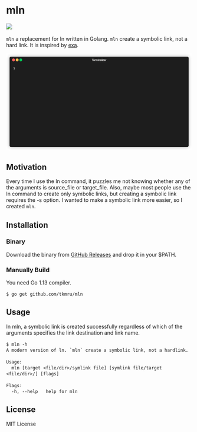 # mln

![](https://github.com/tkmru/mln/workflows/Build/badge.svg)

`mln` a replacement for ln written in Golang. `mln` create a symbolic link, not a hard link. It is inspired by [exa](https://github.com/ogham/exa).

![demo](./img/demo.gif)

## Motivation

Every time I use the ln command, it puzzles me not knowing whether any of the arguments is source_file or target_file.
Also, maybe most people use the ln command to create only symbolic links, but creating a symbolic link requires the -s option. I wanted to make a symbolic link more easier, so I created `mln`.

## Installation

### Binary

Download the binary from [GitHub Releases](https://github.com/tkmru/mln/releases/) and drop it in your $PATH.

### Manually Build

You need Go 1.13 compiler.

```
$ go get github.com/tkmru/mln
```

## Usage

In mln, a symbolic link is created successfully regardless of which of the arguments specifies the link destination and link name.

```
$ mln -h
A modern version of ln. `mln` create a symbolic link, not a hardlink.

Usage:
  mln [target <file/dir>/symlink file] [symlink file/target <file/dir>/] [flags]

Flags:
  -h, --help   help for mln
```

## License

MIT License
